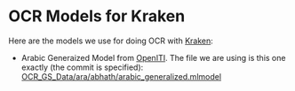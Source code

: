 # OCR Models for Kraken

Here are the models we use for doing OCR with 
[Kraken](https://github.com/mittagessen/kraken):

* Arabic Generaized Model from 
  [OpenITI](https://github.com/OpenITI/OCR_GS_Data).
  The file we are using is this one exactly (the commit is specified):
  [OCR_GS_Data/ara/abhath/arabic_generalized.mlmodel](https://github.com/OpenITI/OCR_GS_Data/blob/1e41e57f1e3c36b40d439f87ad0685d2c2316099/ara/abhath/arabic_generalized.mlmodel)
